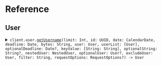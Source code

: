 # Reference
## User
<details><summary><code>client.user.<a href="/Sources/Resources/User/UserClient.swift">getUsername</a>(limit: Int, id: UUID, date: CalendarDate, deadline: Date, bytes: String, user: User, userList: [User], optionalDeadline: Date?, keyValue: [String: String], optionalString: String?, nestedUser: NestedUser, optionalUser: User?, excludeUser: User, filter: String, requestOptions: RequestOptions?) -> User</code></summary>
<dl>
<dd>

#### 🔌 Usage

<dl>
<dd>

<dl>
<dd>

```swift
import Foundation
import QueryParameters

private func main() async throws {
    let client = QueryParametersClient()

    try await client.user.getUsername(request: .init(
        limit: 1,
        id: UUID(uuidString: "d5e9c84f-c2b2-4bf4-b4b0-7ffd7a9ffc32"),
        date: try! CalendarDate("2023-01-15"),
        deadline: try! Date("2024-01-15T09:30:00Z", strategy: .iso8601),
        bytes: "SGVsbG8gd29ybGQh",
        user: User(
            name: "name",
            tags: [
                "tags",
                "tags"
            ]
        ),
        userList: [
            User(
                name: "name",
                tags: [
                    "tags",
                    "tags"
                ]
            ),
            User(
                name: "name",
                tags: [
                    "tags",
                    "tags"
                ]
            )
        ],
        optionalDeadline: try! Date("2024-01-15T09:30:00Z", strategy: .iso8601),
        keyValue: [
            "keyValue": "keyValue"
        ],
        optionalString: "optionalString",
        nestedUser: NestedUser(
            name: "name",
            user: User(
                name: "name",
                tags: [
                    "tags",
                    "tags"
                ]
            )
        ),
        optionalUser: User(
            name: "name",
            tags: [
                "tags",
                "tags"
            ]
        ),
        excludeUser: [
            User(
                name: "name",
                tags: [
                    "tags",
                    "tags"
                ]
            )
        ],
        filter: [
            "filter"
        ]
    ))
}

try await main()
```
</dd>
</dl>
</dd>
</dl>

#### ⚙️ Parameters

<dl>
<dd>

<dl>
<dd>

**limit:** `Int` 
    
</dd>
</dl>

<dl>
<dd>

**id:** `UUID` 
    
</dd>
</dl>

<dl>
<dd>

**date:** `CalendarDate` 
    
</dd>
</dl>

<dl>
<dd>

**deadline:** `Date` 
    
</dd>
</dl>

<dl>
<dd>

**bytes:** `String` 
    
</dd>
</dl>

<dl>
<dd>

**user:** `User` 
    
</dd>
</dl>

<dl>
<dd>

**userList:** `[User]` 
    
</dd>
</dl>

<dl>
<dd>

**optionalDeadline:** `Date?` 
    
</dd>
</dl>

<dl>
<dd>

**keyValue:** `[String: String]` 
    
</dd>
</dl>

<dl>
<dd>

**optionalString:** `String?` 
    
</dd>
</dl>

<dl>
<dd>

**nestedUser:** `NestedUser` 
    
</dd>
</dl>

<dl>
<dd>

**optionalUser:** `User?` 
    
</dd>
</dl>

<dl>
<dd>

**excludeUser:** `User` 
    
</dd>
</dl>

<dl>
<dd>

**filter:** `String` 
    
</dd>
</dl>

<dl>
<dd>

**requestOptions:** `RequestOptions?` — Additional options for configuring the request, such as custom headers or timeout settings.
    
</dd>
</dl>
</dd>
</dl>


</dd>
</dl>
</details>
